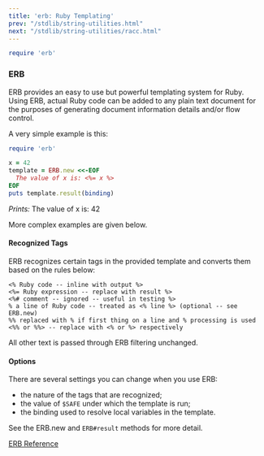 ```yaml
---
title: 'erb: Ruby Templating'
prev: "/stdlib/string-utilities.html"
next: "/stdlib/string-utilities/racc.html"
---
```



```ruby
require 'erb'
```

### ERB[](#erb)



ERB provides an easy to use but powerful templating system for Ruby.
Using ERB, actual Ruby code can be added to any plain text document for
the purposes of generating document information details and/or flow
control.

A very simple example is this:


```ruby
require 'erb'

x = 42
template = ERB.new <<-EOF
  The value of x is: <%= x %>
EOF
puts template.result(binding)
```

*Prints:* The value of x is: 42

More complex examples are given below.

#### Recognized Tags[](#recognized-tags)

ERB recognizes certain tags in the provided template and converts them
based on the rules below:


```
<% Ruby code -- inline with output %>
<%= Ruby expression -- replace with result %>
<%# comment -- ignored -- useful in testing %>
% a line of Ruby code -- treated as <% line %> (optional -- see ERB.new)
%% replaced with % if first thing on a line and % processing is used
<%% or %%> -- replace with <% or %> respectively
```

All other text is passed through ERB filtering unchanged.

#### Options[](#options)

There are several settings you can change when you use ERB:

* the nature of the tags that are recognized;
* the value of `$SAFE` under which the template is run;
* the binding used to resolve local variables in the template.

See the ERB.new and `ERB#result` methods for more detail.

<a href='https://ruby-doc.org/stdlib-2.5.0/libdoc/erb/rdoc/ERB.html'
class='ruby-doc remote' target='_blank'>ERB Reference</a>

